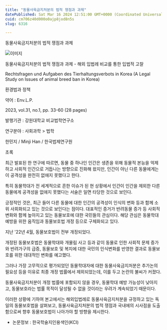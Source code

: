 ```yaml
---
title: "동물사육금지처분의 법적 쟁점과 과제"
datePublished: Sat Mar 16 2024 12:51:00 GMT+0000 (Coordinated Universal Time)
cuid: cm706z40d000o0ajp8jod8n5s
slug: 6316

---
```



동물사육금지처분의 법적 쟁점과 과제

![이미지](https://cdn.hashnode.com/res/hashnode/image/upload/v1739260800777/348ec089-5d58-4cf3-bf9c-c1da7ab841fd.jpeg)

동물사육금지처분의 법적 쟁점과 과제 - 해외 입법례 비교를 통한 입법적 고찰

Rechtsfragen und Aufgaben des Tierhaltungsverbots in Korea (A Legal Study on Issues of animal breed ban in Korea)

환경법과 정책

약어 : Env.L.P.

2023, vol.31, no.1, pp. 33-60 (28 pages)

발행기관 : 강원대학교 비교법학연구소

연구분야 : 사회과학 > 법학

한민지 / Minji Han / 한국법제연구원

초록

최근 발표된 한 연구에 따르면, 동물 중 하나인 인간은 생존을 위해 동물적 본능을 억제하고 사회적 인간으로 거듭나는 방향으로 진화해 왔지만, 인간이 아닌 다른 동물에게는 이 공격성을 완전히 없애지 못했다고 한다.

특히 동물학대가 전 세계적으로 흔한 이슈가 된 현 상황에서 인간이 인간을 제외한 다른 동물에게 공격성을 없애지 못했다는 서술은 일면 타당한 것으로 보인다.

긍정적인 것은, 최근 들어 다른 동물에 대한 인간의 공격성이 인식의 변화 등과 함께 소위 사회화되고 있는 것으로 보인다는 점이다. 대표적인 증거가 반려동물 증가 등 사회적 변화와 함께 높아지고 있는 동물보호에 대한 국민들의 관심이다. 해당 관심은 동물학대예방을 위한 움직임과 동물보호법 개정 등으로 구체화되고 있다.

지난 '22년 4월, 동물보호법이 전부 개정되었다.

개정된 동물보호법은 동물학대와 개물림 사고 등과 같이 동물로 인한 사회적 문제 증가와 반려가구의 급증, 동물보호 및 복지에 대한 국민의 인식변화를 반영한 결과로 동물보호를 위한 대대적인 변화를 예고했다.

그러나 가장 고무적으로 평가되었던 동물학대자에 대한 동물사육금지처분은 추가논의 필요성 등을 이유로 최종 개정 법률에서 제외되었는데, 이를 두고 논란의 불씨가 커졌다.

동물사육금지처분이 개정 법률에 포함되지 않을 경우, 동물학대 예방 가능성이 낮아지고, 동물보호라는 법률 목적이 달성될 수 없을 것이라는 우려가 계속되었기 때문이다.

이러한 상황에 기하여 본고에서는 해외입법례로 동물사육금지처분을 규정하고 있는 독일의 동물보호법을 살펴보고, 동물사육금지처분의 법적 쟁점과 국내에의 시사점을 도출함으로써 향후 동물보호법이 나아가야 할 방향을 제시한다.

* 논문정보 : 한국학술지인용색인(KCI)